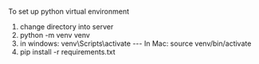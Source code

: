 To set up python virtual environment 
1. change directory into server 
2. python -m venv venv 
3. in windows: venv\Scripts\activate --- In Mac: source venv/bin/activate
4. pip install -r requirements.txt